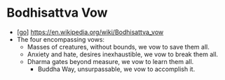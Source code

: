 # Bodhisattva Vow

- [[go]] https://en.wikipedia.org/wiki/Bodhisattva_vow
- The four encompassing vows:
  - Masses of creatures, without bounds, we vow to save them all. 
  - Anxiety and hate, desires inexhaustible, we vow to break them all. 
  - Dharma gates beyond measure, we vow to learn them all. 
 	- Buddha Way, unsurpassable, we vow to accomplish it.


[//begin]: # "Autogenerated link references for markdown compatibility"
[go]: go "Go"
[//end]: # "Autogenerated link references"